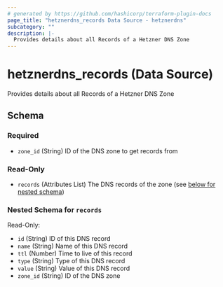 ```yaml
---
# generated by https://github.com/hashicorp/terraform-plugin-docs
page_title: "hetznerdns_records Data Source - hetznerdns"
subcategory: ""
description: |-
  Provides details about all Records of a Hetzner DNS Zone
---
```


# hetznerdns_records (Data Source)

Provides details about all Records of a Hetzner DNS Zone



<!-- schema generated by tfplugindocs -->
## Schema

### Required

- `zone_id` (String) ID of the DNS zone to get records from

### Read-Only

- `records` (Attributes List) The DNS records of the zone (see [below for nested schema](#nestedatt--records))

<a id="nestedatt--records"></a>
### Nested Schema for `records`

Read-Only:

- `id` (String) ID of this DNS record
- `name` (String) Name of this DNS record
- `ttl` (Number) Time to live of this record
- `type` (String) Type of this DNS record
- `value` (String) Value of this DNS record
- `zone_id` (String) ID of the DNS zone
